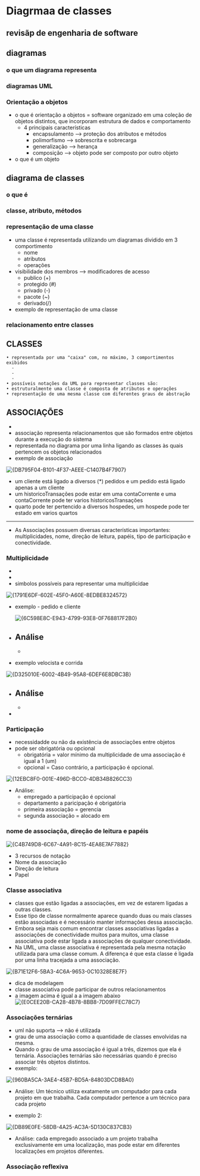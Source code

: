 # Diagrmaa de classes
## revisãp de engenharia de software
## diagramas
### o que um diagrama representa
### diagramas UML
### Orientação a objetos  
* o que é orientação a objetos = software organizado em uma coleção de objetos distintos, que incorporam estrutura de dados e comportamento
  * 4 principais características
    - encapsulamento --> proteção dos atributos e métodos
    - polimorfismo --> sobrescrita e sobrecarga
    - generalização --> herança
    - composição --> objeto pode ser composto por outro objeto
* o que é um objeto
## diagrama de classes
### o que é
### classe, atributo, métodos
### representação de uma classe
* uma classe é representada utilizando um diagramas dividido em 3 comportimento
  - nome
  - atributos
  - operações
* visibilidade dos membros --> modificadores de acesso
  - publico (+)
  - protegido (#)
  - privado (-)
  - pacote (~)
  - derivado(/)
* exemplo de representação de uma classe
### relacionamento entre classes
## CLASSES
    • representada por uma "caixa" com, no máximo, 3 comportimentos exibidos
      -
      -
      -
    • possíveis notações da UML para representar classes são:
    • estruturalmente uma classe é composta de atributos e operações
    • representação de uma mesma classe com diferentes graus de abstração

## ASSOCIAÇÕES
*
* associação representa relacionamentos que são formados entre objetos durante a execução do sistema
* representada no diagrama por uma linha ligando as classes às quais pertencem os objetos relacionados
* exemplo de associação

![{DB795F04-B101-4F37-AEEE-C1407B4F7907}](https://github.com/user-attachments/assets/8fdad220-96b8-40d4-bce9-1528d1b49986)

* um cliente está ligado a diversos (*) pedidos e um pedido está ligado apenas a um cliente
* um historicoTransações pode estar em uma contaCorrente e uma contaCorrente pode ter varios historicosTransações
* quarto pode ter pertencido a diversos hospedes, um hospede pode ter estado em varios quartos
---
* As Associações possuem diversas características importantes: multiplicidades, nome, direção de leitura, papéis, tipo de participação e conectividade.

### Multiplicidade
*
*
* simbolos possíveis para representar uma multiplicidae

![{1791E6DF-602E-45F0-A60E-8EDBE8324572}](https://github.com/user-attachments/assets/cad32d94-6f57-4a93-91df-7fa6d7c1ff4b)

* exemplo - pedido e cliente
  
  ![{6C598E8C-E943-4799-93E8-0F768817F2B0}](https://github.com/user-attachments/assets/3f674c23-e487-4597-9803-f26372cdc6ed)
* Análise
  - 
  -

* exemplo velocista e corrida
  
![{D325010E-6002-4B49-95A8-6DEF6E8DBC3B}](https://github.com/user-attachments/assets/9eda3f41-08af-449e-bc17-ae4a16728cd4)
* Análise 
  - 
  - 

*

### Participação
* necessidadde ou não da existência de associações entre objetos
* pode ser obrigatória ou opcional
  - obrigatória = valor mínimo da multiplicidade de uma associação é igual a 1 (um)
  - opcional = Caso contrário, a participação é opcional.

![{12EBC8F0-001E-496D-BCC0-4DB34B826CC3}](https://github.com/user-attachments/assets/0c648e2a-36e1-4ef5-ac1f-7abed38cedf1)
* Análise:
  - empregado a participação é opcional
  - departamento a paricipação é obrigatória
  - primeira associação = gerencia
  - segunda associação = alocado em 

### nome de associaçõa, direção de leitura e papéis

![{C4B749D8-6C67-4A91-8C15-4EA8E7AF7882}](https://github.com/user-attachments/assets/4f8985f5-22ef-44dc-8f64-1766da56ba7c)

* 3 recursos de notação
* Nome da associação
* Direção de leitura
* Papel

### Classe associativa
* classes que estão ligadas a associações, em vez de estarem ligadas a outras classes.
* Esse tipo de classe normalmente aparece quando duas ou mais classes estão associadas e é necessário manter informações dessa associação.
* Embora seja mais comum encontrar classes associativas ligadas a associações de conectividade muitos para muitos, uma classe associativa pode estar ligada a associações de qualquer conectividade.
* Na UML, uma classe associativa é representada pela mesma notação utilizada para uma classe comum. A diferença é que esta classe é ligada por uma linha tracejada a uma associação.

![{B71E12F6-5BA3-4C6A-9653-0C10328E8E7F}](https://github.com/user-attachments/assets/f3a4c769-f6d3-4391-ad74-6e8b2d5d451f)

* dica de modelagem
* classe associativa pode participar de outros relacionamentos
* a imagem acima é igual a a imagem abaixo
![{E0CEE20B-CA28-4B78-8BB8-7D09FFEC78C7}](https://github.com/user-attachments/assets/52a75a21-14c4-449f-af79-be760ccd2a5f)

### Associações ternárias
* uml não suporta --> não é utilizada
* grau de uma associação como a quantidade de classes envolvidas na mesma.
* Quando o grau de uma associação é igual a três, dizemos que ela é ternária. Associações ternárias são necessárias quando é preciso associar três objetos distintos.
* exemplo:
  
![{960BA5CA-3AE4-45B7-BD5A-84803DCD8BA0}](https://github.com/user-attachments/assets/8b4e1523-ec61-4ba9-996b-cb97201ef524)
  - Análise: Um técnico utiliza exatamente um computador para cada projeto em que trabalha. Cada computador pertence a um técnico para cada projeto

* exemplo 2:

![{DB89E0FE-58DB-4A25-AC3A-5D130C837CB3}](https://github.com/user-attachments/assets/e6fbdd9e-1789-4c91-bbc1-8b1558d2701d)
  - Análise: cada empregado associado a um projeto trabalha exclusivamente em uma localização, mas pode estar em diferentes localizações em projetos diferentes.



### Associação reflexiva
